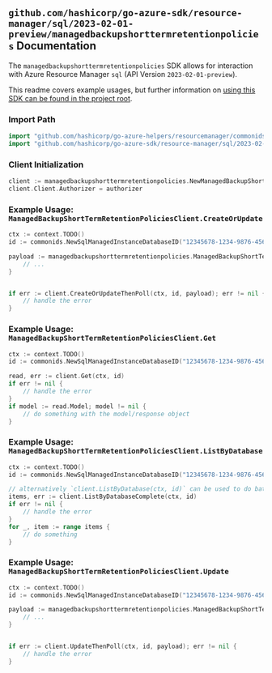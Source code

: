 
## `github.com/hashicorp/go-azure-sdk/resource-manager/sql/2023-02-01-preview/managedbackupshorttermretentionpolicies` Documentation

The `managedbackupshorttermretentionpolicies` SDK allows for interaction with Azure Resource Manager `sql` (API Version `2023-02-01-preview`).

This readme covers example usages, but further information on [using this SDK can be found in the project root](https://github.com/hashicorp/go-azure-sdk/tree/main/docs).

### Import Path

```go
import "github.com/hashicorp/go-azure-helpers/resourcemanager/commonids"
import "github.com/hashicorp/go-azure-sdk/resource-manager/sql/2023-02-01-preview/managedbackupshorttermretentionpolicies"
```


### Client Initialization

```go
client := managedbackupshorttermretentionpolicies.NewManagedBackupShortTermRetentionPoliciesClientWithBaseURI("https://management.azure.com")
client.Client.Authorizer = authorizer
```


### Example Usage: `ManagedBackupShortTermRetentionPoliciesClient.CreateOrUpdate`

```go
ctx := context.TODO()
id := commonids.NewSqlManagedInstanceDatabaseID("12345678-1234-9876-4563-123456789012", "example-resource-group", "managedInstanceValue", "databaseValue")

payload := managedbackupshorttermretentionpolicies.ManagedBackupShortTermRetentionPolicy{
	// ...
}


if err := client.CreateOrUpdateThenPoll(ctx, id, payload); err != nil {
	// handle the error
}
```


### Example Usage: `ManagedBackupShortTermRetentionPoliciesClient.Get`

```go
ctx := context.TODO()
id := commonids.NewSqlManagedInstanceDatabaseID("12345678-1234-9876-4563-123456789012", "example-resource-group", "managedInstanceValue", "databaseValue")

read, err := client.Get(ctx, id)
if err != nil {
	// handle the error
}
if model := read.Model; model != nil {
	// do something with the model/response object
}
```


### Example Usage: `ManagedBackupShortTermRetentionPoliciesClient.ListByDatabase`

```go
ctx := context.TODO()
id := commonids.NewSqlManagedInstanceDatabaseID("12345678-1234-9876-4563-123456789012", "example-resource-group", "managedInstanceValue", "databaseValue")

// alternatively `client.ListByDatabase(ctx, id)` can be used to do batched pagination
items, err := client.ListByDatabaseComplete(ctx, id)
if err != nil {
	// handle the error
}
for _, item := range items {
	// do something
}
```


### Example Usage: `ManagedBackupShortTermRetentionPoliciesClient.Update`

```go
ctx := context.TODO()
id := commonids.NewSqlManagedInstanceDatabaseID("12345678-1234-9876-4563-123456789012", "example-resource-group", "managedInstanceValue", "databaseValue")

payload := managedbackupshorttermretentionpolicies.ManagedBackupShortTermRetentionPolicy{
	// ...
}


if err := client.UpdateThenPoll(ctx, id, payload); err != nil {
	// handle the error
}
```
